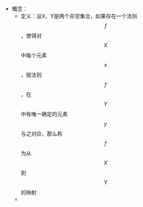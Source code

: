 - 概念：
	- 定义：设X、Y是两个非空集合，如果存在一个法则$$f$$，使得对$$X$$中每个元素$$x$$，按法则$$f$$，在$$Y$$中有唯一确定的元素$$y$$与之对应，那么称$$f$$为从$$X$$到$$Y$$的映射
	-
